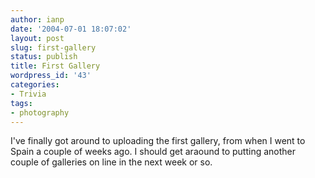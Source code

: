 ```yaml
---
author: ianp
date: '2004-07-01 18:07:02'
layout: post
slug: first-gallery
status: publish
title: First Gallery
wordpress_id: '43'
categories:
- Trivia
tags:
- photography
---
```


I've finally got around to uploading the first gallery, from when I went
to Spain a couple of weeks ago. I should get araound to putting another
couple of galleries on line in the next week or so.
